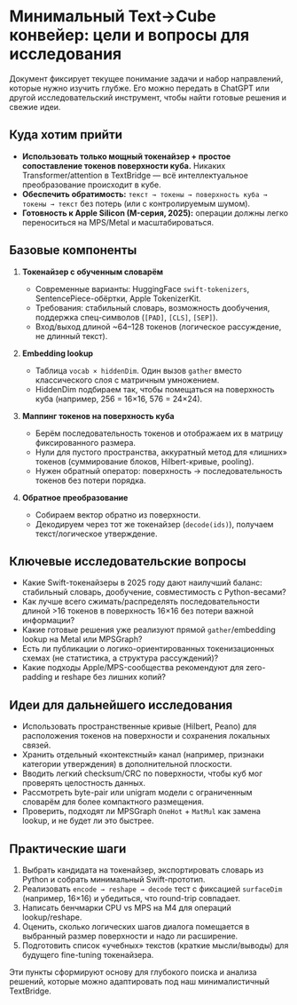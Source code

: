 # Минимальный Text→Cube конвейер: цели и вопросы для исследования

Документ фиксирует текущее понимание задачи и набор направлений, которые нужно изучить глубже. Его можно передать в ChatGPT или другой исследовательский инструмент, чтобы найти готовые решения и свежие идеи.

## Куда хотим прийти
- **Использовать только мощный токенайзер + простое сопоставление токенов поверхности куба.** Никаких Transformer/attention в TextBridge — всё интеллектуальное преобразование происходит в кубе.
- **Обеспечить обратимость:** `текст → токены → поверхность куба → токены → текст` без потерь (или с контролируемым шумом).
- **Готовность к Apple Silicon (M-серия, 2025):** операции должны легко переноситься на MPS/Metal и масштабироваться.

## Базовые компоненты
1. **Токенайзер с обученным словарём**
   - Современные варианты: HuggingFace `swift-tokenizers`, SentencePiece-обёртки, Apple TokenizerKit.
   - Требования: стабильный словарь, возможность дообучения, поддержка спец-символов (`[PAD]`, `[CLS]`, `[SEP]`).
   - Вход/выход длиной ~64–128 токенов (логическое рассуждение, не длинный текст).

2. **Embedding lookup**
   - Таблица `vocab × hiddenDim`. Один вызов `gather` вместо классического слоя с матричным умножением.
   - HiddenDim подбираем так, чтобы помещаться на поверхность куба (например, 256 = 16×16, 576 = 24×24).

3. **Маппинг токенов на поверхность куба**
   - Берём последовательность токенов и отображаем их в матрицу фиксированного размера.
   - Нули для пустого пространства, аккуратный метод для «лишних» токенов (суммирование блоков, Hilbert-кривые, pooling).
   - Нужен обратный оператор: поверхность → последовательность токенов без потери порядка.

4. **Обратное преобразование**
   - Собираем вектор обратно из поверхности.
   - Декодируем через тот же токенайзер (`decode(ids)`), получаем текст/логическое утверждение.

## Ключевые исследовательские вопросы
- Какие Swift-токенайзеры в 2025 году дают наилучший баланс: стабильный словарь, дообучение, совместимость с Python-весами?
- Как лучше всего сжимать/распределять последовательности длиной >16 токенов в поверхность 16×16 без потери важной информации?
- Какие готовые решения уже реализуют прямой `gather`/embedding lookup на Metal или MPSGraph?
- Есть ли публикации о логико-ориентированных токенизационных схемах (не статистика, а структура рассуждений)?
- Какие подходы Apple/MPS-сообщества рекомендуют для zero-padding и reshape без лишних копий?

## Идеи для дальнейшего исследования
- Использовать пространственные кривые (Hilbert, Peano) для расположения токенов на поверхности и сохранения локальных связей.
- Хранить отдельный «контекстный» канал (например, признаки категории утверждения) в дополнительной плоскости.
- Вводить легкий checksum/CRC по поверхности, чтобы куб мог проверять целостность данных.
- Рассмотреть byte-pair или unigram модели с ограниченным словарём для более компактного размещения.
- Проверить, подходят ли MPSGraph `OneHot` + `MatMul` как замена lookup, и не будет ли это быстрее.

## Практические шаги
1. Выбрать кандидата на токенайзер, экспортировать словарь из Python и собрать минимальный Swift-прототип.
2. Реализовать `encode → reshape → decode` тест с фиксацией `surfaceDim` (например, 16×16) и убедиться, что round-trip совпадает.
3. Написать бенчмарки CPU vs MPS на M4 для операций lookup/reshape.
4. Оценить, сколько логических шагов диалога помещается в выбранный размер поверхности и надо ли расширение.
5. Подготовить список «учебных» текстов (краткие мысли/выводы) для будущего fine-tuning токенайзера.

Эти пункты сформируют основу для глубокого поиска и анализа решений, которые можно адаптировать под наш минималистичный TextBridge.

